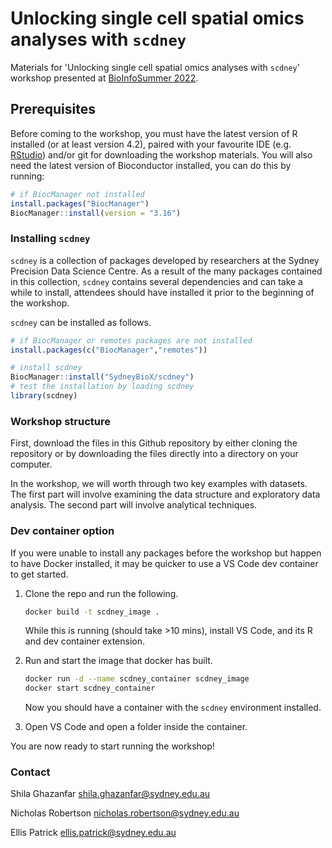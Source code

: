 # Unlocking single cell spatial omics analyses with `scdney`
Materials for 'Unlocking single cell spatial omics analyses with `scdney`' workshop presented at [BioInfoSummer 2022](https://bis.amsi.org.au/program/).

## Prerequisites

Before coming to the workshop, you must have the latest version of R installed 
(or at least version 4.2), paired with your favourite IDE (e.g. 
[RStudio](https://posit.co/download/rstudio-desktop/)) and/or git for 
downloading the workshop materials. You will also need the latest version of
Bioconductor installed, you can do this by running:

```r
# if BiocManager not installed
install.packages("BiocManager")
BiocManager::install(version = "3.16")
```

### Installing `scdney`

`scdney` is a collection of packages developed by researchers at the Sydney 
Precision Data Science Centre. As a result of the many packages contained in 
this collection, `scdney` contains several dependencies and can take a while to 
install, attendees should have installed it prior to the beginning of the 
workshop.

`scdney` can be installed as follows.

```r
# if BiocManager or remotes packages are not installed
install.packages(c("BiocManager","remotes"))

# install scdney
BiocManager::install("SydneyBioX/scdney")
# test the installation by loading scdney
library(scdney)
```

### Workshop structure

First, download the files in this Github repository by either cloning the 
repository or by downloading the files directly into a directory on your
computer.

In the workshop, we will worth through two key examples with datasets. The 
first part will involve examining the data structure and exploratory data 
analysis. The second part will involve analytical techniques.

### Dev container option

If you were unable to install any packages before the workshop but happen to 
have Docker installed, it may be quicker to use a VS Code dev container to get
started.

1. Clone the repo and run the following.
    ```bash
    docker build -t scdney_image .
    ```
    While this is running (should take >10 mins), install VS Code, and its R 
    and dev container extension.

2. Run and start the image that docker has built.

    ```bash
    docker run -d --name scdney_container scdney_image
    docker start scdney_container
    ```

    Now you should have a container with the `scdney` environment installed.  
3. Open VS Code and open a folder inside the container.

You are now ready to start running the workshop!

### Contact

Shila Ghazanfar shila.ghazanfar@sydney.edu.au

Nicholas Robertson nicholas.robertson@sydney.edu.au

Ellis Patrick ellis.patrick@sydney.edu.au
